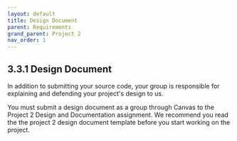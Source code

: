 ```yaml
---
layout: default
title: Design Document
parent: Requirements
grand_parent: Project 2
nav_order: 1
---
```


## 3.3.1 Design Document

In addition to submitting your source code, your group is responsible for explaining and defending your project's design to us.

You must submit a design document as a group through Canvas to the Project 2 Design and Documentation assignment. We recommend you read the the project 2 design document template before you start working on the project.
